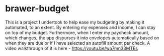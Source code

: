 # brawer-budget
This is a project I undertook to help ease my budgeting by making it automated, to an extent. By entering my expenses and income, I can stay on top of my budget. Furthermore, when I enter my paycheck amount, which changes, the app dispurses it into envelopes automatically based on when they are due or if I have selected an autofill amount per check. A video walkthrough of it is here - https://youtu.be/wa7mn33MTEs
